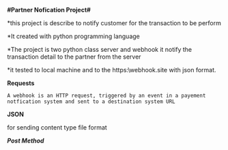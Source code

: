 
**#Partner Nofication Project#**

   *this project is describe to notify customer for the transaction to be perform
  
   *It created with python programming language 
   
   *The project is two python class server and webhook it notify the transaction detail to the partner from the server 
     
   *it tested to local machine and to the https:\\webhook.site with json format.
       
****Requests****

    A webhook is an HTTP request, triggered by an event in a payement notfication system and sent to a destination system URL 
    
****JSON****

  for sending content type file format 

***Post Method***



